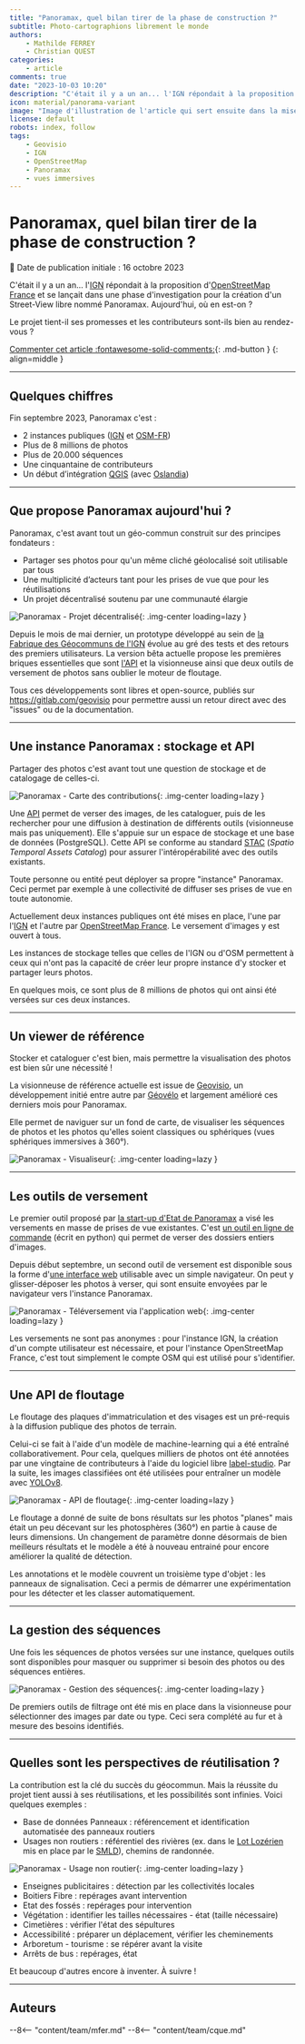 ```yaml
---
title: "Panoramax, quel bilan tirer de la phase de construction ?"
subtitle: Photo-cartographions librement le monde
authors:
    - Mathilde FERREY
    - Christian QUEST
categories:
    - article
comments: true
date: "2023-10-03 10:20"
description: "C'était il y a un an... l'IGN répondait à la proposition d'OpenStreetMap France et se lançait dans une phase d'investigation pour la création d'un street-view libre. Aujourd'hui, où en est-on ?"
icon: material/panorama-variant
image: "Image d'illustration de l'article qui sert ensuite dans la mise en avant : réseaux sociaux, flux RSS... 400x800 en PNG"
license: default
robots: index, follow
tags:
    - Geovisio
    - IGN
    - OpenStreetMap
    - Panoramax
    - vues immersives
---
```



# Panoramax, quel bilan tirer de la phase de construction ?

:calendar: Date de publication initiale : 16 octobre 2023

C'était il y a un an... l'[IGN](https://www.ign.fr/) répondait à la proposition d'[OpenStreetMap France](https://www.openstreetmap.fr/) et se lançait dans une phase d'investigation pour la création d'un Street-View libre nommé Panoramax. Aujourd'hui, où en est-on ?

Le projet tient-il ses promesses et les contributeurs sont-ils bien au rendez-vous ?

[Commenter cet article :fontawesome-solid-comments:](#__comments){: .md-button }
{: align=middle }

----

## Quelques chiffres

Fin septembre 2023, Panoramax c'est :

* 2 instances publiques ([IGN](https://panoramax.ign.fr/) et [OSM-FR](https://panoramax.openstreetmap.fr/#focus=map&map=2.01/12.45/31.69&speed=250))
* Plus de 8 millions de photos
* Plus de 20.000 séquences
* Une cinquantaine de contributeurs
* Un début d’intégration [QGIS](https://www.qgis.org/) (avec [Oslandia](https://oslandia.com))

----

## Que propose Panoramax aujourd'hui ?

Panoramax, c'est avant tout un géo-commun construit sur des principes fondateurs :

* Partager ses photos pour qu'un même cliché géolocalisé soit utilisable par tous
* Une multiplicité d’acteurs tant pour les prises de vue que pour les réutilisations
* Un projet décentralisé soutenu par une communauté élargie

![Panoramax - Projet décentralisé](https://cdn.geotribu.fr/img/articles-blog-rdp/articles/2023/panoramax/panoramax_01_projet_decentralise.webp){: .img-center loading=lazy }

Depuis le mois de mai dernier, un prototype développé au sein de [la Fabrique des Géocommuns de l'IGN](<https://ign.fr/institut/la-fabrique-des-geocommuns-incubateur-de-communs-lign>) évolue au gré des tests et des retours des premiers utilisateurs.
La version bêta actuelle propose les premières briques essentielles que sont [l'API](https://panoramax.ign.fr/api/docs/swagger) et la visionneuse ainsi que deux outils de versement de photos sans oublier le moteur de floutage.

Tous ces développements sont libres et open-source, publiés sur <https://gitlab.com/geovisio> pour permettre aussi un retour direct avec des "issues" ou de la documentation.

----

## Une instance Panoramax : stockage et API

Partager des photos c'est avant tout une question de stockage et de catalogage de celles-ci.

![Panoramax - Carte des contributions](https://cdn.geotribu.fr/img/articles-blog-rdp/articles/2023/panoramax/panoramax_02_carte.webp){: .img-center loading=lazy }

Une [API](https://panoramax.ign.fr/api/docs/swagger) permet de verser des images, de les cataloguer, puis de les rechercher pour une diffusion à destination de différents outils (visionneuse mais pas uniquement). Elle s'appuie sur un espace de stockage et une base de données (PostgreSQL). Cette API se conforme au standard [STAC](https://stacspec.org/) (_Spatio Temporal Assets Catalog_) pour assurer l'intéropérabilité avec des outils existants.

Toute personne ou entité peut déployer sa propre "instance" Panoramax. Ceci permet par exemple à une collectivité de diffuser ses prises de vue en toute autonomie.

Actuellement deux instances publiques ont été mises en place, l'une par l'[IGN](https://panoramax.ign.fr/) et l'autre par [OpenStreetMap France](https://panoramax.openstreetmap.fr/#focus=map&map=2.01/12.45/31.69&speed=250). Le versement d'images y est ouvert à tous.

Les instances de stockage telles que celles de l'IGN ou d'OSM permettent à ceux qui n'ont pas la capacité de créer leur propre instance d'y stocker et partager leurs photos.

En quelques mois, ce sont plus de 8 millions de photos qui ont ainsi été versées sur ces deux instances.

----

## Un viewer de référence

Stocker et cataloguer c'est bien, mais permettre la visualisation des photos est bien sûr une nécessité !

La visionneuse de référence actuelle est issue de [Geovisio](https://geovisio.fr/), un développement initié entre autre par [Géovélo](https://geovelo.app/fr/) et largement amélioré ces derniers mois pour Panoramax.

Elle permet de naviguer sur un fond de carte, de visualiser les séquences de photos et les photos qu'elles soient classiques ou sphériques (vues sphériques immersives à 360°).

![Panoramax - Visualiseur](https://cdn.geotribu.fr/img/articles-blog-rdp/articles/2023/panoramax/panoramax_03_viewer.webp){: .img-center loading=lazy }

----

## Les outils de versement

Le premier outil proposé par [la start-up d'Etat de Panoramax](<https://beta.gouv.fr/startups/vues-immersives-libres.html>) a visé les versements en masse de prises de vue existantes. C'est [un outil en ligne de commande](<https://gitlab.com/geovisio/cli>) (écrit en python) qui permet de verser des dossiers entiers d'images.

Depuis début septembre, un second outil de versement est disponible sous la forme d'[une interface web](<https://panoramax.ign.fr/envoyer#focus=map&map=5.7/47/3&speed=250>) utilisable avec un simple navigateur. On peut y glisser-déposer les photos à verser, qui sont ensuite envoyées par le navigateur vers l'instance Panoramax.

![Panoramax - Téléversement via l'application web](https://cdn.geotribu.fr/img/articles-blog-rdp/articles/2023/panoramax/panoramax_04_upload.webp){: .img-center loading=lazy }

Les versements ne sont pas anonymes : pour l'instance IGN, la création d'un compte utilisateur est nécessaire, et pour l'instance OpenStreetMap France, c'est tout simplement le compte OSM qui est utilisé pour s'identifier.

----

## Une API de floutage

Le floutage des plaques d'immatriculation et des visages est un pré-requis à la diffusion publique des photos de terrain.

Celui-ci se fait à l'aide d'un modèle de machine-learning qui a été entraîné collaborativement. Pour cela, quelques milliers de photos ont été annotées par une vingtaine de contributeurs à l'aide du logiciel libre [label-studio](https://labelstud.io/). Par la suite, les images classifiées ont été utilisées pour entraîner un modèle avec [YOLOv8](https://yolov8.com/).

![Panoramax - API de floutage](https://cdn.geotribu.fr/img/articles-blog-rdp/articles/2023/panoramax/panoramax_05_floutage.webp){: .img-center loading=lazy }

Le floutage a donné de suite de bons résultats sur les photos "planes" mais était un peu décevant sur les photosphères (360°) en partie à cause de leurs dimensions. Un changement de paramètre donne désormais de bien meilleurs résultats et le modèle a été à nouveau entrainé pour encore améliorer la qualité de détection.

Les annotations et le modèle couvrent un troisième type d'objet : les panneaux de signalisation. Ceci a permis de démarrer une expérimentation pour les détecter et les classer automatiquement.

----

## La gestion des séquences

Une fois les séquences de photos versées sur une instance, quelques outils sont disponibles pour masquer ou supprimer si besoin des photos ou des séquences entières.

![Panoramax - Gestion des séquences](https://cdn.geotribu.fr/img/articles-blog-rdp/articles/2023/panoramax/panoramax_06_sequences.webp){: .img-center loading=lazy }

De premiers outils de filtrage ont été mis en place dans la visionneuse pour sélectionner des images par date ou type. Ceci sera complété au fur et à mesure des besoins identifiés.

----

## Quelles sont les perspectives de réutilisation ?

La contribution est la clé du succès du géocommun. Mais la réussite du projet tient aussi à ses réutilisations, et les possibilités sont infinies. Voici quelques exemples :

* Base de données Panneaux : référencement et identification automatisée des panneaux routiers
* Usages non routiers : référentiel des rivières (ex. dans le [Lot Lozérien](https://lot-dourdou.fr/nos-cours-deau-en-vues-immersives/) mis en place par le [SMLD](https://lot-dourdou.fr/le-syndicat/)), chemins de randonnée.

![Panoramax - Usage non routier](https://cdn.geotribu.fr/img/articles-blog-rdp/articles/2023/panoramax/panoramax_07_canal.webp){: .img-center loading=lazy }

* Enseignes publicitaires : détection par les collectivités locales
* Boitiers Fibre : repérages avant intervention
* Etat des fossés : repérages pour intervention
* Végétation : identifier les tailles nécessaires - état (taille nécessaire)
* Cimetières : vérifier l'état des sépultures
* Accessibilité : préparer un déplacement, vérifier les cheminements
* Arboretum - tourisme : se répérer avant la visite
* Arrêts de bus : repérages, état

Et beaucoup d'autres encore à inventer. À suivre !

----

## Auteurs

--8<-- "content/team/mfer.md"
--8<-- "content/team/cque.md"
